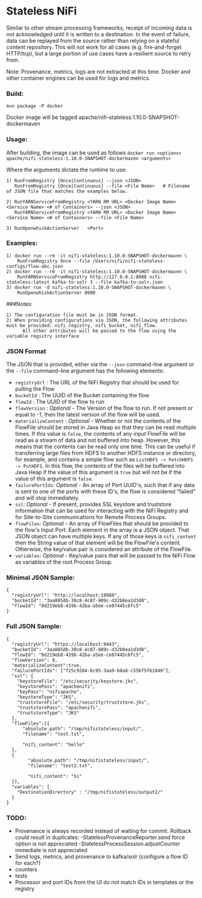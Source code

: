 <!--
  Licensed to the Apache Software Foundation (ASF) under one or more
  contributor license agreements.  See the NOTICE file distributed with
  this work for additional information regarding copyright ownership.
  The ASF licenses this file to You under the Apache License, Version 2.0
  (the "License"); you may not use this file except in compliance with
  the License.  You may obtain a copy of the License at
      http://www.apache.org/licenses/LICENSE-2.0
  Unless required by applicable law or agreed to in writing, software
  distributed under the License is distributed on an "AS IS" BASIS,
  WITHOUT WARRANTIES OR CONDITIONS OF ANY KIND, either express or implied.
  See the License for the specific language governing permissions and
  limitations under the License.
-->
# Stateless NiFi 
Similar to other stream processing frameworks, receipt of incoming data is not acknowledged until it is written to a destination. In the event of failure, data can be replayed from the source rather than relying on a stateful content repository. This will not work for all cases (e.g. fire-and-forget HTTP/tcp), but a large portion of use cases have a resilient source to retry from.

Note: Provenance, metrics, logs are not extracted at this time. Docker and other container engines can be used for logs and metrics.
### Build:
`mvn package -P docker`

Docker image will be tagged apache/nifi-stateless:1.10.0-SNAPSHOT-dockermaven

### Usage:
After building, the image can be used as follows
`docker run <options> apache/nifi-stateless:1.10.0-SNAPSHOT-dockermaven <arguments>`

Where the arguments dictate the runtime to use:
```
1) RunFromRegistry [Once|Continuous] --json <JSON>
   RunFromRegistry [Once|Continuous] --file <File Name>   # Filename of JSON file that matches the examples below.

2) RunYARNServiceFromRegistry <YARN RM URL> <Docker Image Name> <Service Name> <# of Containers> --json <JSON>
   RunYARNServiceFromRegistry <YARN RM URL> <Docker Image Name> <Service Name> <# of Containers> --file <File Name>

3) RunOpenwhiskActionServer   <Port>
```

### Examples:
```
1) docker run --rm -it nifi-stateless:1.10.0-SNAPSHOT-dockermaven \
    RunFromRegistry Once --file /Users/nifi/nifi-stateless-configs/flow-abc.json
2) docker run --rm -it nifi-stateless:1.10.0-SNAPSHOT-dockermaven \
    RunYARNServiceFromRegistry http://127.0.0.1:8088 nifi-stateless:latest kafka-to-solr 3 --file kafka-to-solr.json
3) docker run -d nifi-stateless:1.10.0-SNAPSHOT-dockermaven \
    RunOpenwhiskActionServer 8080
```

###Notes:
```
1) The configuration file must be in JSON format.
2) When providing configurations via JSON, the following attributes must be provided: nifi_registry, nifi_bucket, nifi_flow.
      All other attributes will be passed to the flow using the variable registry interface
```

### JSON Format
The JSON that is provided, either via the `--json` command-line argument or the `--file` command-line argument has the following elements:

- `registryUrl` : The URL of the NiFi Registry that should be used for pulling the Flow
- `bucketId` : The UUID of the Bucket containing the flow
- `flowId` : The UUID of the flow to run
- `flowVersion` : _Optional_ - The Version of the flow to run. If not present or equal to -1, then the latest version of the flow will be used.
- `materializeContent` : _Optional_ - Whether or not the contents of the FlowFile should be stored in Java Heap so that they can be read multiple times. If this value is `false`, the contents of any
input FlowFile will be read as a stream of data and not buffered into heap. However, this means that the contents can be read only one time. This can be useful if transferring large files from HDFS to
 another HDFS instance or directory, for example, and contains a simple flow such as `ListHDFS -> FetchHDFS -> PutHDFS`. In this flow, the contents of the files will be buffered into Java Heap if the
 value of this argument is `true` but will not be if the value of this argument is `false`.
- `failurePortIds`: _Optional_ - An array of Port UUID's, such that if any data is sent to one of the ports with these ID's, the flow is considered "failed" and will stop immediately.
- `ssl`: _Optional_ - If present, provides SSL keystore and truststore information that can be used for interacting with the NiFi Registry and for Site-to-Site communications for Remote Process 
Groups.
- `flowFiles`: _Optional_ - An array of FlowFiles that should be provided to the flow's Input Port. Each element in the array is a JSON object. That JSON object can have multiple keys. If any of those
keys is `nifi_content` then the String value of that element will be the FlowFile's content. Otherwise, the key/value pair is considered an attribute of the FlowFile.
- `variables`: _Optional_ - Key/value pairs that will be passed to the NiFi Flow as variables of the root Process Group.


### Minimal JSON Sample:
    {
      "registryUrl": "http://localhost:18080",
      "bucketId": "3aa885db-30c8-4c87-989c-d32b8ea1d3d8",
      "flowId": "0d219eb8-419b-42ba-a5ee-ce07445c6fc5"
    }


### Full JSON Sample:
    {
      "registryUrl": "https://localhost:9443",
      "bucketId": "3aa885db-30c8-4c87-989c-d32b8ea1d3d8",
      "flowId": "0d219eb8-419b-42ba-a5ee-ce07445c6fc5",
      "flowVersion": 8,
      "materializeContent":true,
      "failurePortIds": ["f25c9204-6c95-3aa9-b0a8-c556f5f61849"],
      "ssl": {
        "keystoreFile": "/etc/security/keystore.jks",
        "keystorePass": "apachenifi",
        "keyPass": "nifiapache",
        "keystoreType": "JKS",
        "truststoreFile": "/etc/security/truststore.jks",
        "truststorePass": "apachenifi",
        "truststoreType": "JKS"
      },
      "flowFiles":[{
          "absolute.path": "/tmp/nifistateless/input/",
          "filename": "test.txt",

          "nifi_content": "hello"
      },
      {
            "absolute.path": "/tmp/nifistateless/input/",
            "filename": "test2.txt",

            "nifi_content": "hi"
      }],
      "variables": {
        "DestinationDirectory" : "/tmp/nifistateless/output2/"
      }
    }



### TODO:
* Provenance is always recorded instead of waiting for commit. Rollback could result in duplicates:
    -StatelessProvenanceReporter.send force option is not appreciated
    -StatelessProcessSession.adjustCounter immediate is not appreciated
* Send logs, metrics, and provenance to kafka/solr (configure a flow ID for each?)
* counters
* tests
* Processor and port IDs from the UI do not match IDs in templates or the registry
